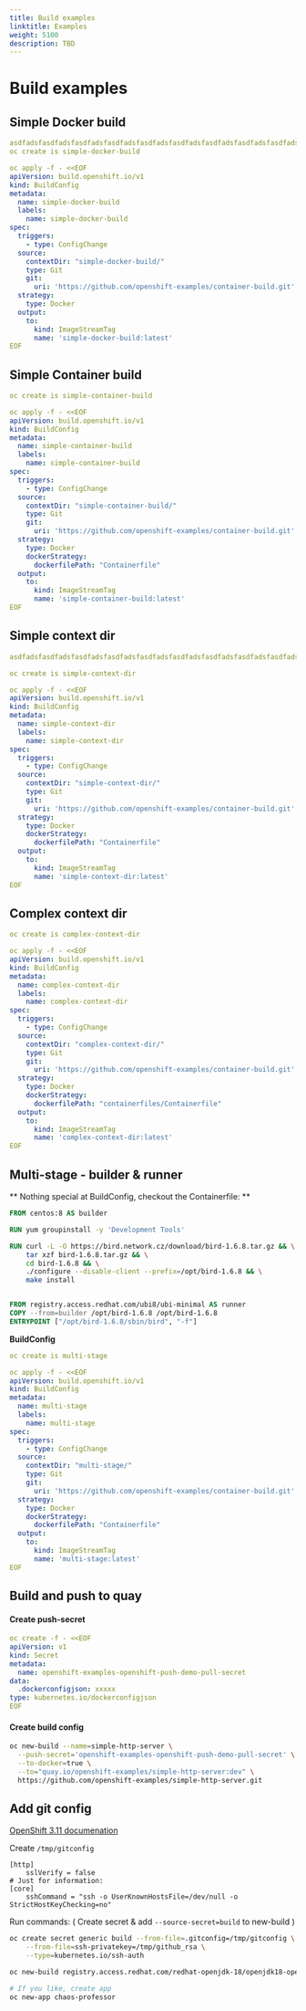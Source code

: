 ```yaml
---
title: Build examples
linktitle: Examples
weight: 5100
description: TBD
---
```

# Build examples

## Simple Docker build

```yaml
asdfadsfasdfadsfasdfadsfasdfadsfasdfadsfasdfadsfasdfadsfasdfadsfasdfadsfasdfadsfasdfadsfasdfadsfasdfadsfasdfadsfasdfadsfasdfadsfasdfadsfasdfadsfasdfadsfasdfadsfasdfadsfasdfadsfasdfadsfasdfadsfasdfadsfasdfadsfasdfadsfasdfadsfasdfadsfasdfadsfasdfadsfasdfadsfasdfadsfasdfadsfasdfadsfasdfadsfasdfadsfasdfadsfasdfadsfasdfadsfasdfadsfasdfadsfasdfadsfasdfadsfasdfadsfasdfadsfasdfadsfasdfadsf
oc create is simple-docker-build

oc apply -f - <<EOF
apiVersion: build.openshift.io/v1
kind: BuildConfig
metadata:
  name: simple-docker-build
  labels:
    name: simple-docker-build
spec:
  triggers:
    - type: ConfigChange
  source:
    contextDir: "simple-docker-build/"
    type: Git
    git:
      uri: 'https://github.com/openshift-examples/container-build.git'
  strategy:
    type: Docker
  output:
    to:
      kind: ImageStreamTag
      name: 'simple-docker-build:latest'
EOF
```

## Simple Container build

```yaml {linenos=table,hl_lines=[20 21]}
oc create is simple-container-build

oc apply -f - <<EOF
apiVersion: build.openshift.io/v1
kind: BuildConfig
metadata:
  name: simple-container-build
  labels:
    name: simple-container-build
spec:
  triggers:
    - type: ConfigChange
  source:
    contextDir: "simple-container-build/"
    type: Git
    git:
      uri: 'https://github.com/openshift-examples/container-build.git'
  strategy:
    type: Docker
    dockerStrategy:
      dockerfilePath: "Containerfile"
  output:
    to:
      kind: ImageStreamTag
      name: 'simple-container-build:latest'
EOF
```

## Simple context dir

```yaml {linenos=table,hl_lines=[14]}
asdfadsfasdfadsfasdfadsfasdfadsfasdfadsfasdfadsfasdfadsfasdfadsfasdfadsfasdfadsfasdfadsfasdfadsfasdfadsfasdfadsfasdfadsfasdfadsfasdfadsfasdfadsfasdfadsfasdfadsfasdfadsfasdfadsfasdfadsfasdfadsfasdfadsfasdfadsfasdfadsfasdfadsfasdfadsfasdfadsfasdfadsfasdfadsfasdfadsfasdfadsfasdfadsfasdfadsfasdfadsfasdfadsfasdfadsfasdfadsfasdfadsfasdfadsfasdfadsfasdfadsfasdfadsfasdfadsfasdfadsfasdfadsf

oc create is simple-context-dir

oc apply -f - <<EOF
apiVersion: build.openshift.io/v1
kind: BuildConfig
metadata:
  name: simple-context-dir
  labels:
    name: simple-context-dir
spec:
  triggers:
    - type: ConfigChange
  source:
    contextDir: "simple-context-dir/"
    type: Git
    git:
      uri: 'https://github.com/openshift-examples/container-build.git'
  strategy:
    type: Docker
    dockerStrategy:
      dockerfilePath: "Containerfile"
  output:
    to:
      kind: ImageStreamTag
      name: 'simple-context-dir:latest'
EOF
```


## Complex context dir

```yaml {linenos=table,hl_lines=[14 20 21]}
oc create is complex-context-dir

oc apply -f - <<EOF
apiVersion: build.openshift.io/v1
kind: BuildConfig
metadata:
  name: complex-context-dir
  labels:
    name: complex-context-dir
spec:
  triggers:
    - type: ConfigChange
  source:
    contextDir: "complex-context-dir/"
    type: Git
    git:
      uri: 'https://github.com/openshift-examples/container-build.git'
  strategy:
    type: Docker
    dockerStrategy:
      dockerfilePath: "containerfiles/Containerfile"
  output:
    to:
      kind: ImageStreamTag
      name: 'complex-context-dir:latest'
EOF
```

## Multi-stage - builder & runner

** Nothing special at BuildConfig, checkout the Containerfile: **

```Dockerfile {linenos=table,hl_lines=[1 12]}
FROM centos:8 AS builder

RUN yum groupinstall -y 'Development Tools'

RUN curl -L -O https://bird.network.cz/download/bird-1.6.8.tar.gz && \
    tar xzf bird-1.6.8.tar.gz && \
    cd bird-1.6.8 && \
    ./configure --disable-client --prefix=/opt/bird-1.6.8 && \
    make install


FROM registry.access.redhat.com/ubi8/ubi-minimal AS runner
COPY --from=builder /opt/bird-1.6.8 /opt/bird-1.6.8
ENTRYPOINT ["/opt/bird-1.6.8/sbin/bird", "-f"]
```

**BuildConfig**
```yaml
oc create is multi-stage

oc apply -f - <<EOF
apiVersion: build.openshift.io/v1
kind: BuildConfig
metadata:
  name: multi-stage
  labels:
    name: multi-stage
spec:
  triggers:
    - type: ConfigChange
  source:
    contextDir: "multi-stage/"
    type: Git
    git:
      uri: 'https://github.com/openshift-examples/container-build.git'
  strategy:
    type: Docker
    dockerStrategy:
      dockerfilePath: "Containerfile"
  output:
    to:
      kind: ImageStreamTag
      name: 'multi-stage:latest'
EOF
```

## Build and push to quay

#### Create push-secret

```yaml
oc create -f - <<EOF
apiVersion: v1
kind: Secret
metadata:
  name: openshift-examples-openshift-push-demo-pull-secret
data:
  .dockerconfigjson: xxxxx
type: kubernetes.io/dockerconfigjson
EOF
```

#### Create build config

```bash
oc new-build --name=simple-http-server \
  --push-secret='openshift-examples-openshift-push-demo-pull-secret' \
  --to-docker=true \
  --to="quay.io/openshift-examples/simple-http-server:dev" \
  https://github.com/openshift-examples/simple-http-server.git
```


## Add git config

[OpenShift 3.11 documenation](https://docs.openshift.com/container-platform/3.11/dev_guide/builds/build_inputs.html#source-secrets-gitconfig-file-secured)

Create `/tmp/gitconfig`

```text
[http]
    sslVerify = false
# Just for information:
[core]
    sshCommand = "ssh -o UserKnownHostsFile=/dev/null -o StrictHostKeyChecking=no"
```

Run commands: \( Create secret & add `--source-secret=build` to new-build \)

```bash
oc create secret generic build --from-file=.gitconfig=/tmp/gitconfig \
    --from-file=ssh-privatekey=/tmp/github_rsa \
    --type=kubernetes.io/ssh-auth

oc new-build registry.access.redhat.com/redhat-openjdk-18/openjdk18-openshift~git@github.com:rbo/chaos-professor.git --source-secret=build --env BUILD_LOGLEVEL=5

# If you like, create app
oc new-app chaos-professor
```